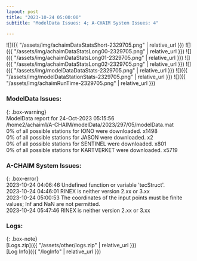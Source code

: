 ```yaml
---
layout: post
title: "2023-10-24 05:00:00"
subtitle: "ModelData Issues: 4; A-CHAIM System Issues: 4"

---
```


![]({{ "/assets/img/achaimDataStatsShort-2329705.png" | relative_url }})
![]({{ "/assets/img/achaimDataStatsLong00-2329705.png" | relative_url }})
![]({{ "/assets/img/achaimDataStatsLong01-2329705.png" | relative_url }})
![]({{ "/assets/img/achaimDataStatsLong02-2329705.png" | relative_url }})
![]({{ "/assets/img/modelDataDataStats-2329705.png" | relative_url }})
![]({{ "/assets/img/modelDataStationStats-2329705.png" | relative_url }})
![]({{ "/assets/img/achaimRunTime-2329705.png" | relative_url }})


### ModelData Issues:  
  
{: .box-warning}  
 ModelData report for 24-Oct-2023 05:15:56   
 /home2/achaim1/A-CHAIM/modelData/2023/297/05/modelData.mat   
 0% of all possible stations for IONO were downloaded. x1498   
 0% of all possible stations for JASON were downloaded. x2   
 0% of all possible stations for SENTINEL were downloaded. x801   
 0% of all possible stations for KARTVERKET were downloaded. x5719   
  
### A-CHAIM System Issues:  
  
{: .box-error}  
2023-10-24 04:06:46 Undefined function or variable 'tecStruct'.  
2023-10-24 04:46:01 RINEX is neither version 2.xx or 3.xx  
2023-10-24 05:00:53 The coordinates of the input points must be finite values; Inf and NaN are not permitted.  
2023-10-24 05:47:46 RINEX is neither version 2.xx or 3.xx  

### Logs:  
  
{: .box-note}  
[Logs.zip]({{ "/assets/other/logs.zip" | relative_url }})  
[Log Info]({{ "/logInfo" | relative_url }})  
